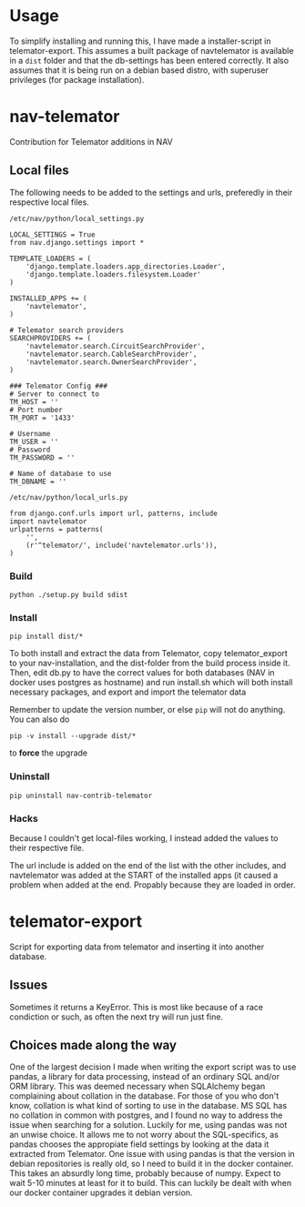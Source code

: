 # Usage

To simplify installing and running this, I have made a installer-script in telemator-export.
This assumes a built package of navtelemator is available in a `dist` folder and that the db-settings has been entered correctly.
It also assumes that it is being run on a debian based distro, with superuser privileges (for package installation).

# nav-telemator

Contribution for Telemator additions in NAV

## Local files

The following needs to be added to the settings and urls, preferedly in their respective local files.

`/etc/nav/python/local_settings.py`

    LOCAL_SETTINGS = True
    from nav.django.settings import *

    TEMPLATE_LOADERS = (
        'django.template.loaders.app_directories.Loader',
        'django.template.loaders.filesystem.Loader'
    )

    INSTALLED_APPS += (
        'navtelemator',
    )
        
    # Telemator search providers
    SEARCHPROVIDERS += (
        'navtelemator.search.CircuitSearchProvider',
        'navtelemator.search.CableSearchProvider',
        'navtelemator.search.OwnerSearchProvider',
    )

    ### Telemator Config ###
    # Server to connect to
    TM_HOST = ''
    # Port number
    TM_PORT = '1433'

    # Username
    TM_USER = ''
    # Password
    TM_PASSWORD = ''

    # Name of database to use
    TM_DBNAME = ''


`/etc/nav/python/local_urls.py`

    from django.conf.urls import url, patterns, include
    import navtelemator
    urlpatterns = patterns(
        '',
        (r'^telemator/', include('navtelemator.urls')),
    )

### Build

`python ./setup.py build sdist`

### Install

`pip install dist/*`

To both install and extract the data from Telemator, copy
telemator_export to your nav-installation, and the dist-folder from
the build process inside it.  Then, edit db.py to have the correct
values for both databases (NAV in docker uses postgres as hostname)
and run install.sh which will both install necessary packages, and
export and import the telemator data

Remember to update the version number, or else `pip` will not do
anything. You can also do

`pip -v install --upgrade dist/*`

to **force** the upgrade

### Uninstall

`pip uninstall nav-contrib-telemator`


### Hacks

Because I couldn't get local-files working, I instead added the values to their respective file.

The url include is added on the end of the list with the other includes, and navtelemator was added at the START of the installed apps (it caused a problem when added at the end. Propably because they are loaded in order.

# telemator-export

Script for exporting data from telemator and inserting it into another database.

## Issues

Sometimes it returns a KeyError. This is most like because of a race condiction or such, as often the next try will run just fine.

## Choices made along the way

One of the largest decision I made when writing the export script was to use pandas, a library for data processing, instead of an ordinary SQL and/or ORM library.
This was deemed necessary when SQLAlchemy began complaining about collation in the database. For those of you who don't know, collation is what kind of sorting to use in the database.
MS SQL has no collation in common with postgres, and I found no way to address the issue when searching for a solution. Luckily for me, using pandas was not an unwise choice.
It allows me to not worry about the SQL-specifics, as pandas chooses the appropiate field settings by looking at the data it extracted from Telemator.
One issue with using pandas is that the version in debian repositories is really old, so I need to build it in the docker container. This takes an absurdly long time, probably because of numpy.
Expect to wait 5-10 minutes at least for it to build. This can luckily be dealt with when our docker container upgrades it debian version.
